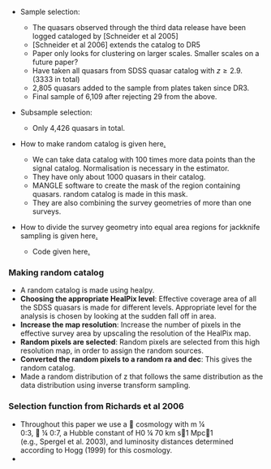 - Sample selection:
	- The quasars observed through the third data release have been logged cataloged by [Schneider et al 2005]
	- [Schneider et al 2006] extends the catalog to DR5
	- Paper only looks for clustering on larger scales. Smaller scales on a future paper?
	- Have taken all quasars from SDSS quasar catalog with $z \geq 2.9$. (3333 in total)
	- 2,805 quasars added to the sample from plates taken since DR3.
	- Final sample of 6,109 after rejecting 29 from the above.
- Subsample selection:
	- Only 4,426 quasars in total.

- How to make random catalog is given here[.](https://arxiv.org/pdf/1712.03128.pdf)
	-  We can take data catalog with 100 times more data points than the signal catalog. Normalisation is necessary in the estimator.
	- They have only about 1000 quasars in their catalog.
	- MANGLE software to create the mask of the region containing quasars. random catalog is made in this mask.
	- They are also combining the survey geometries of more than one surveys.
- How to divide the survey geometry into equal area regions for jackknife sampling is given here[.](https://ui.adsabs.harvard.edu/abs/2021MNRAS.501.3309Z/abstract)
	-  Code given here[.](https://github.com/rongpu/pixel_partition)

### Making random catalog
- A random catalog is made using healpy.
- **Choosing the appropriate HealPix level**: Effective coverage area of all the SDSS quasars is made for different levels. Appropriate level for the analysis is chosen by looking at the sudden fall off in area.
- **Increase the map resolution**: Increase the number of pixels in the effective survey area by upscaling the resolution of the HealPix map.
- **Random pixels are selected**: Random pixels are selected from this high resolution map, in order to assign the random sources.
- **Converted the random pixels to a random ra and dec**: This gives the random catalog.
- Made a random distribution of z that follows the same distribution as the data distribution using inverse transform sampling.

### Selection function from Richards et al 2006
- Throughout this paper we use a  cosmology with m ¼  
0:3,  ¼ 0:7, a Hubble constant of H0 ¼ 70 km s1 Mpc1  
(e.g., Spergel et al. 2003), and luminosity distances determined  
according to Hogg (1999) for this cosmology.
- 

